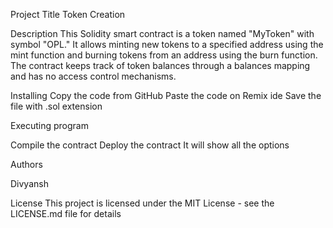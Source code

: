 Project Title
Token Creation

Description
This Solidity smart contract is a token named "MyToken" with symbol "OPL." It allows minting new tokens to a specified address using the mint function and burning tokens from an address using the burn function. The contract keeps track of token balances through a balances mapping and has no access control mechanisms.


Installing
Copy the code from GitHub
Paste the code on Remix ide 
Save the file with .sol extension

Executing program

Compile the contract
Deploy the contract
It will show all the options

Authors

Divyansh

License
This project is licensed under the MIT License - see the LICENSE.md file for details
